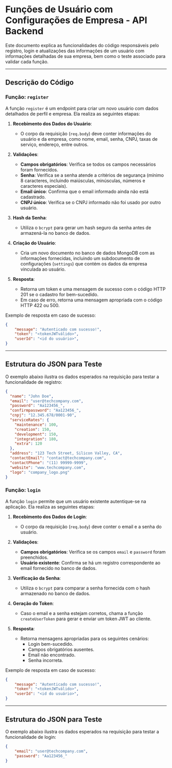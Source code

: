 # Funções de Usuário com Configurações de Empresa - API Backend

Este documento explica as funcionalidades do código responsáveis pelo registro, login e atualizações das informações de um usuário com informações detalhadas de sua empresa, bem como o teste associado para validar cada função.

---

## **Descrição do Código**

### **Função: `register`**

A função `register` é um endpoint para criar um novo usuário com dados detalhados de perfil e empresa. Ela realiza as seguintes etapas:

1. **Recebimento dos Dados do Usuário**:
   - O corpo da requisição (`req.body`) deve conter informações do usuário e da empresa, como nome, email, senha, CNPJ, taxas de serviço, endereço, entre outros.

2. **Validações**:
   - **Campos obrigatórios**: Verifica se todos os campos necessários foram fornecidos.
   - **Senha**: Verifica se a senha atende a critérios de segurança (mínimo 8 caracteres, incluindo maiúsculas, minúsculas, números e caracteres especiais).
   - **Email único**: Confirma que o email informado ainda não está cadastrado.
   - **CNPJ único**: Verifica se o CNPJ informado não foi usado por outro usuário.

3. **Hash da Senha**:
   - Utiliza o `bcrypt` para gerar um hash seguro da senha antes de armazená-la no banco de dados.

4. **Criação do Usuário**:
   - Cria um novo documento no banco de dados MongoDB com as informações fornecidas, incluindo um subdocumento de configurações (`settings`) que contém os dados da empresa vinculada ao usuário.

5. **Resposta**:
   - Retorna um token e uma mensagem de sucesso com o código HTTP 201 se o cadastro for bem-sucedido.
   - Em caso de erro, retorna uma mensagem apropriada com o código HTTP 422 ou 500.

Exemplo de resposta em caso de sucesso:

```json
{
    "message": "Autenticado com sucesso!",
    "token": "<tokenJWTválido>",
    "userId": "<id do usuário>",
}
```

---

## **Estrutura do JSON para Teste**

O exemplo abaixo ilustra os dados esperados na requisição para testar a funcionalidade de registro:

```json
{
  "name": "John Doe",
  "email": "user@techcompany.com",
  "password": "Aa123456_",
  "confirmpassword": "Aa123456_",
  "cnpj": "12.345.678/0001-90",
  "serviceRates": {
    "maintenance": 100,
    "creation": 150,
    "development": 150,
    "integration": 180,
    "extra": 120
  },
  "address": "123 Tech Street, Silicon Valley, CA",
  "contactEmail": "contact@techcompany.com",
  "contactPhone": "(11) 99999-9999",
  "website": "www.techcompany.com",
  "logo": "company_logo.png"
}
```

### **Função: `login`**

A função `login` permite que um usuário existente autentique-se na aplicação. Ela realiza as seguintes etapas:

1. **Recebimento dos Dados de Login**:
   - O corpo da requisição (`req.body`) deve conter o email e a senha do usuário.

2. **Validações**:
   - **Campos obrigatórios**: Verifica se os campos `email` e `password` foram preenchidos.
   - **Usuário existente**: Confirma se há um registro correspondente ao email fornecido no banco de dados.

3. **Verificação da Senha**:
   - Utiliza o `bcrypt` para comparar a senha fornecida com o hash armazenado no banco de dados.

4. **Geração do Token**:
   - Caso o email e a senha estejam corretos, chama a função `createUserToken` para gerar e enviar um token JWT ao cliente.

5. **Resposta**:
   - Retorna mensagens apropriadas para os seguintes cenários:
     - Login bem-sucedido.
     - Campos obrigatórios ausentes.
     - Email não encontrado.
     - Senha incorreta.

Exemplo de resposta em caso de sucesso:

```json
{
    "message": "Autenticado com sucesso!",
    "token": "<tokenJWTválido>",
    "userId": "<id do usuário>",
}
```

---

## Estrutura do JSON para Teste

O exemplo abaixo ilustra os dados esperados na requisição para testar a funcionalidade de login:

```json
{
    "email": "user@techcompany.com",
    "password": "Aa123456_"
}
```
